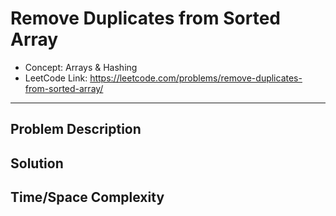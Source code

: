 # Remove Duplicates from Sorted Array

- Concept: Arrays & Hashing
- LeetCode Link: https://leetcode.com/problems/remove-duplicates-from-sorted-array/

---

## Problem Description

## Solution

## Time/Space Complexity

